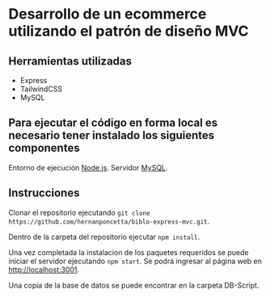 # Desarrollo de un ecommerce utilizando el patrón de diseño MVC

## Herramientas utilizadas

- Express
- TailwindCSS
- MySQL

## Para ejecutar el código en forma local es necesario tener instalado los siguientes componentes

Entorno de ejecución [Node.js](https://nodejs.org/es/).
Servidor [MySQL](https://dev.mysql.com/downloads/mysql/).

## Instrucciones

Clonar el repositorio ejecutando `git clone https://github.com/hernanponcetta/biblo-express-mvc.git`.

Dentro de la carpeta del repositorio ejecutar `npm install`.

Una vez completada la instalacion de los paquetes requeridos se puede iniciar el servidor ejecutando `npm start`. Se podrá ingresar al página web en <http://localhost:3001>.

Una copia de la base de datos se puede encontrar en la carpeta DB-Script.
